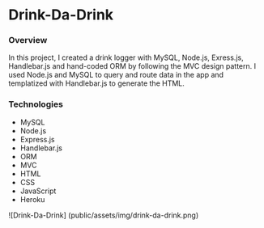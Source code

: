# Drink-Da-Drink

### Overview

In this project, I created a drink logger with MySQL, Node.js, Exress.js, Handlebar.js and hand-coded ORM by following the MVC design pattern. I used Node.js and MySQL to query and route data in the app and templatized with Handlebar.js to generate the HTML.

### Technologies
* MySQL
* Node.js
* Express.js
* Handlebar.js
* ORM
* MVC
* HTML
* CSS
* JavaScript
* Heroku

![Drink-Da-Drink] (public/assets/img/drink-da-drink.png)